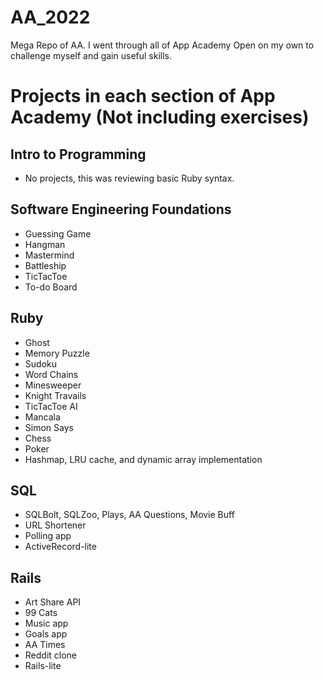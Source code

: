 # AA_2022
Mega Repo of AA. I went through all of App Academy Open on my own to challenge myself and gain useful skills.

# Projects in each section of App Academy (Not including exercises)

## Intro to Programming
- No projects, this was reviewing basic Ruby syntax.

## Software Engineering Foundations
- Guessing Game
- Hangman
- Mastermind
- Battleship
- TicTacToe
- To-do Board

## Ruby
- Ghost
- Memory Puzzle
- Sudoku
- Word Chains
- Minesweeper
- Knight Travails
- TicTacToe AI
- Mancala
- Simon Says
- Chess
- Poker
- Hashmap, LRU cache, and dynamic array implementation

## SQL
- SQLBolt, SQLZoo, Plays, AA Questions, Movie Buff
- URL Shortener
- Polling app
- ActiveRecord-lite

## Rails
- Art Share API
- 99 Cats
- Music app
- Goals app
- AA Times
- Reddit clone
- Rails-lite




